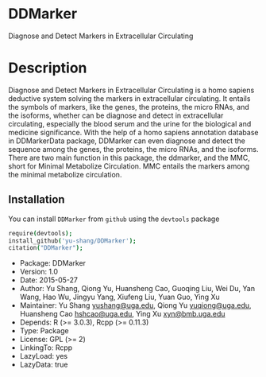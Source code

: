 # DDMarker

Diagnose and Detect Markers in Extracellular Circulating

# Description

Diagnose and Detect Markers in Extracellular Circulating is a homo sapiens deductive system solving the markers in extracellular circulating. It entails the symbols of markers, like the genes, the proteins, the micro RNAs, and the isoforms, whether can be diagnose and detect in extracellular circulating, especially the blood serum and the urine for the biological and medicine significance. With the help of a homo sapiens annotation database in DDMarkerData package, DDMarker can even diagnose and detect the sequence among the genes, the proteins, the micro RNAs, and the isoforms. There are two main function in this package, the ddmarker, and the MMC, short for Minimal Metabolize Circulation. MMC entails the markers among the minimal metabolize circulation.

## Installation

You can install `DDMarker` from `github` using the `devtools` package

```coffee
require(devtools);
install_github('yu-shang/DDMarker');
citation("DDMarker");
```

+ Package: DDMarker
+ Version: 1.0
+ Date: 2015-05-27
+ Author: Yu Shang, Qiong Yu, Huansheng Cao, Guoqing Liu, Wei Du, Yan Wang, Hao Wu, Jingyu Yang, Xiufeng Liu, Yuan Guo, Ying Xu
+ Maintainer: Yu Shang <yushang@uga.edu>, Qiong Yu <yuqiong@uga.edu>, Huansheng Cao <hshcao@uga.edu>, Ying Xu <xyn@bmb.uga.edu>
+ Depends: R (>= 3.0.3), Rcpp (>= 0.11.3)
+ Type: Package
+ License: GPL (>= 2)
+ LinkingTo: Rcpp
+ LazyLoad: yes
+ LazyData: true
